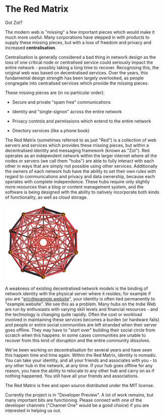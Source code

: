 The Red Matrix
==============

Got Zot? 

The modern web is "missing" a few important pieces which would make it much more useful. Many corporations have stepped in with products to supply these missing pieces, but with a loss of freedom and privacy and increased **centralisation**. 

Centralisation is generally considered a bad thing in network design as the loss of one critical node or centralised service could seriously impact the entire network - possibly taking a long time to recover. Recognising this, the original web was based on decentralised services. Over the years, this fundamental design strength has been largely overlooked, as people congregate into centralised services which provide the missing pieces. 

These missing pieces are (in no particular order):

- Secure and private "spam free" communications

- Identity and "single-signon" across the entire network

- Privacy controls and permissions which extend to the entire network

- Directory services (like a phone book)



The Red Matrix (sometimes referred to as just "Red") is a collection of web servers and services which provides these missing pieces, but within a decentralised identity and messaging framework (known as "Zot"). Red operates as an independent network within the larger internet where all the nodes or servers (we call them "hubs") are able to fully interact with each other in ways that are simply not possible using other services. Additionally the owners of each network hub have the ability to set their own rules with regard to communications and privacy and data ownership, because each operates with complete independence. These hubs require only slightly more resources than a blog or content management system, and the software is being designed with the ability to natively incorporate both kinds of functionality, as well as cloud storage. 

![The Red Matrix model](images/red_antiprism.png)


A weakness of existing decentralised network models is the binding of network identity with the physical server where it resides; for example if you are "eric@example.website", your identity is often tied permanently to "example.website". We see this as a problem. Many hubs on the Indie Web are run by enthusiasts with varying skill levels and financial resources - and the technology is changing quite rapidly. Often the cost or workload involved in maintaining these services becomes a burden (or hardware fails) and people or entire social communities are left stranded when their server goes offline. They may have to "start over" building their social circle from scratch when this happens. In some cases communities are unable to recover from this kind of disruption and the entire community dissolves. 

We've been working on decentralisation for several years and have seen this happen time and time again. 
Within the Red Matrix, identity is nomadic. You can take your identity, and all your friends and associates with you - to any other hub in the network, at any time. If your hub goes offline for any reason, you have the ability to relocate to any other hub and carry on as if nothing happened. You still have all your friends and associations.

 
The Red Matrix is free and open source distributed under the MIT license.


Currently the project is in "Developer Preview". A lot of work remains, but many important bits are functioning. Please connect with one of the developer channels ("Channel One" would be a good choice) if you are interested in helping us out. 
